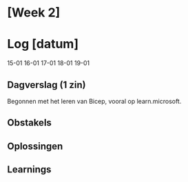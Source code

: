 # [Week 2]

# Log [datum]

15-01
16-01
17-01
18-01
19-01

## Dagverslag (1 zin)

Begonnen met het leren van Bicep, vooral op learn.microsoft.

## Obstakels


## Oplossingen


## Learnings 